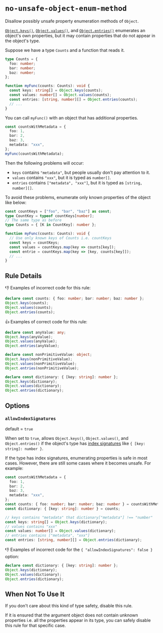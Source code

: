 # `no-unsafe-object-enum-method`

Disallow possibly unsafe property enumeration methods of `Object`.

[`Object.keys()`](https://developer.mozilla.org/en-US/docs/Web/JavaScript/Reference/Global_Objects/Object/keys), [`Object.values()`](https://developer.mozilla.org/en-US/docs/Web/JavaScript/Reference/Global_objects/Object/values), and [`Object.entries()`](https://developer.mozilla.org/en-US/docs/Web/JavaScript/Reference/Global_Objects/Object/entries) enumerates an object's own properties, but it may contain properties that do not appear in the object's type.

Suppose we have a type `Counts` and a function that reads it.

``` ts
type Counts = {
  foo: number;
  bar: number;
  baz: number;
};

function myFunc(counts: Counts): void {
  const keys: string[] = Object.keys(counts);
  const values: number[] = Object.values(counts);
  const entries: [string, number][] = Object.entries(counts);
  // ...
}
```

You can call `myFunc()` with an object that has additional properties.

``` ts
const countsWithMetadata = {
  foo: 1,
  bar: 2,
  baz: 3,
  metadata: "xxx",
};
myFunc(countsWithMetadata);
```

Then the following problems will occur:

- `keys` contains `"metadata"`, but people usually don't pay attention to it.
- `values` contains `"xxx"`, but it is typed as `number[]`.
- `entries` contains `["metadata", "xxx"]`, but it is typed as `[string, number][]`.

To avoid these problems, enumerate only known properties of the object like below:

``` ts
const countKeys = ["foo", "bar", "baz"] as const;
type CountKey = typeof countKeys[number];
// The same type as before
type Counts = { [K in CountKey]: number };

function myFunc(counts: Counts): void {
  // Use only known keys of Counts i.e. countKeys
  const keys = countKeys;
  const values = countKeys.map(key => counts[key]);
  const entrie = countKeys.map(key => [key, counts[key]]);
  // ...
}
```

## Rule Details

👎 Examples of incorrect code for this rule:

``` ts
declare const counts: { foo: number; bar: number; baz: number };
Object.keys(counts);
Object.values(counts);
Object.entries(counts);
```

👍 Examples of correct code for this rule:

``` ts
declare const anyValue: any;
Object.keys(anyValue);
Object.values(anyValue);
Object.entries(anyValue);

declare const nonPrimitiveValue: object;
Object.keys(nonPrimitiveValue);
Object.values(nonPrimitiveValue);
Object.entries(nonPrimitiveValue);

declare const dictionary: { [key: string]: number };
Object.keys(dictionary);
Object.values(dictionary);
Object.entries(dictionary);
```

## Options
### `allowIndexSignatures`

default = `true`

When set to `true`, allows `Object.keys()`, `Object.values()`, and `Object.entries()` if the object's type has [index signatures](https://www.typescriptlang.org/docs/handbook/2/objects.html#index-signatures) like `{ [key: string]: number }`.

If the type has index signatures, enumerating properties is safe in most cases.
However, there are still some cases where it becomes unsafe.
For example:

``` ts
const countsWithMetadata = {
  foo: 1,
  bar: 2,
  baz: 3,
  metadata: "xxx",
};
const counts: { foo: number; bar: number; baz: number } = countsWithMetadata;
const dictionary: { [key: string]: number } = counts;

// keys contains "metadata" that dictionary["metadata"] !== "number"
const keys: string[] = Object.keys(dictionary);
// values contains "xxx"
const values: number[] = Object.values(dictionary);
// entries contains ["metadata", "xxx"]
const entries: [string, number][] = Object.entries(dictionary);
```

👎 Examples of incorrect code for the `{ "allowIndexSignatures": false }` option:

``` ts
declare const dictionary: { [key: string]: number };
Object.keys(dictionary);
Object.values(dictionary);
Object.entries(dictionary);
```

## When Not To Use It

If you don't care about this kind of type safety, disable this rule.

If it is ensured that the argument object does not contain unknown properties i.e. all the properties appear in its type, you can safely disable this rule for that specific case.

